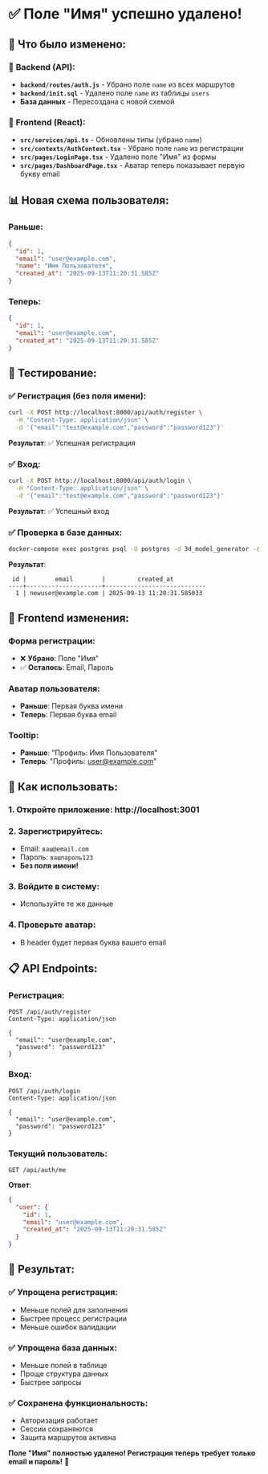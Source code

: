 # ✅ Поле "Имя" успешно удалено!

## 🎯 **Что было изменено**:

### 🔧 **Backend (API)**:
- **`backend/routes/auth.js`** - Убрано поле `name` из всех маршрутов
- **`backend/init.sql`** - Удалено поле `name` из таблицы `users`
- **База данных** - Пересоздана с новой схемой

### 🎨 **Frontend (React)**:
- **`src/services/api.ts`** - Обновлены типы (убрано `name`)
- **`src/contexts/AuthContext.tsx`** - Убрано поле `name` из регистрации
- **`src/pages/LoginPage.tsx`** - Удалено поле "Имя" из формы
- **`src/pages/DashboardPage.tsx`** - Аватар теперь показывает первую букву email

## 📊 **Новая схема пользователя**:

### **Раньше**:
```json
{
  "id": 1,
  "email": "user@example.com",
  "name": "Имя Пользователя",
  "created_at": "2025-09-13T11:20:31.585Z"
}
```

### **Теперь**:
```json
{
  "id": 1,
  "email": "user@example.com",
  "created_at": "2025-09-13T11:20:31.585Z"
}
```

## 🧪 **Тестирование**:

### ✅ **Регистрация** (без поля имени):
```bash
curl -X POST http://localhost:8000/api/auth/register \
  -H "Content-Type: application/json" \
  -d '{"email":"test@example.com","password":"password123"}'
```

**Результат**: ✅ Успешная регистрация

### ✅ **Вход**:
```bash
curl -X POST http://localhost:8000/api/auth/login \
  -H "Content-Type: application/json" \
  -d '{"email":"test@example.com","password":"password123"}'
```

**Результат**: ✅ Успешный вход

### ✅ **Проверка в базе данных**:
```bash
docker-compose exec postgres psql -U postgres -d 3d_model_generator -c "SELECT id, email, created_at FROM users;"
```

**Результат**: 
```
 id |        email        |         created_at
----+---------------------+----------------------------
  1 | newuser@example.com | 2025-09-13 11:20:31.585033
```

## 🎨 **Frontend изменения**:

### **Форма регистрации**:
- ❌ **Убрано**: Поле "Имя"
- ✅ **Осталось**: Email, Пароль

### **Аватар пользователя**:
- **Раньше**: Первая буква имени
- **Теперь**: Первая буква email

### **Tooltip**:
- **Раньше**: "Профиль: Имя Пользователя"
- **Теперь**: "Профиль: user@example.com"

## 🚀 **Как использовать**:

### 1. **Откройте приложение**: http://localhost:3001

### 2. **Зарегистрируйтесь**:
- Email: `ваш@email.com`
- Пароль: `вашпароль123`
- **Без поля имени!**

### 3. **Войдите в систему**:
- Используйте те же данные

### 4. **Проверьте аватар**:
- В header будет первая буква вашего email

## 📋 **API Endpoints**:

### **Регистрация**:
```http
POST /api/auth/register
Content-Type: application/json

{
  "email": "user@example.com",
  "password": "password123"
}
```

### **Вход**:
```http
POST /api/auth/login
Content-Type: application/json

{
  "email": "user@example.com",
  "password": "password123"
}
```

### **Текущий пользователь**:
```http
GET /api/auth/me
```

**Ответ**:
```json
{
  "user": {
    "id": 1,
    "email": "user@example.com",
    "created_at": "2025-09-13T11:20:31.585Z"
  }
}
```

## 🎉 **Результат**:

### ✅ **Упрощена регистрация**:
- Меньше полей для заполнения
- Быстрее процесс регистрации
- Меньше ошибок валидации

### ✅ **Упрощена база данных**:
- Меньше полей в таблице
- Проще структура данных
- Быстрее запросы

### ✅ **Сохранена функциональность**:
- Авторизация работает
- Сессии сохраняются
- Защита маршрутов активна

**Поле "Имя" полностью удалено! Регистрация теперь требует только email и пароль!** 🎯



